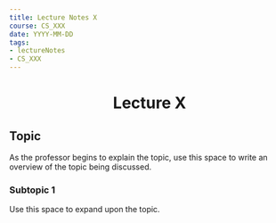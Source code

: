 ```yaml
---
title: Lecture Notes X
course: CS_XXX
date: YYYY-MM-DD
tags: 
- lectureNotes
- CS_XXX
---
```


<center><h1>Lecture X</h1></center>

## Topic
As the professor begins to explain the topic, use this space to write an overview of the topic being discussed.

### Subtopic 1
Use this space to expand upon the topic.

